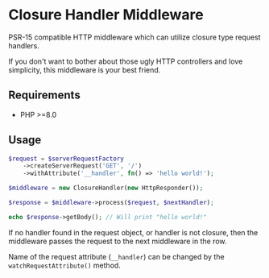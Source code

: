 # Closure Handler Middleware

PSR-15 compatible HTTP middleware which can utilize closure type request handlers.

If you don't want to bother about those ugly HTTP controllers and love simplicity,
this middleware is your best friend.

## Requirements

* PHP >=8.0

## Usage

```php
$request = $serverRequestFactory
    ->createServerRequest('GET', '/')
    ->withAttribute('__handler', fn() => 'hello world!');

$middleware = new ClosureHandler(new HttpResponder());

$response = $middleware->process($request, $nextHandler);

echo $response->getBody(); // Will print "hello world!"
```

If no handler found in the request object, or handler is not closure, then
the middleware passes the request to the next middleware in the row.

Name of the request attribute (`__handler`) can be changed by the
`watchRequestAttribute()` method.
